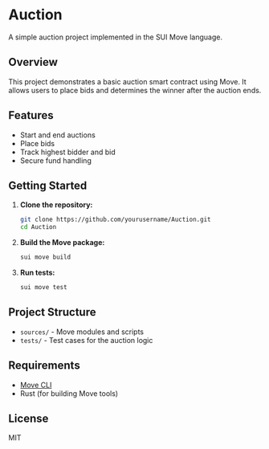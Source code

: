 # Auction

A simple auction project implemented in the SUI Move language.

## Overview

This project demonstrates a basic auction smart contract using Move. It allows users to place bids and determines the winner after the auction ends.

## Features

- Start and end auctions
- Place bids
- Track highest bidder and bid
- Secure fund handling

## Getting Started

1. **Clone the repository:**
    ```sh
    git clone https://github.com/yourusername/Auction.git
    cd Auction
    ```

2. **Build the Move package:**
    ```sh
    sui move build
    ```

3. **Run tests:**
    ```sh
   sui move test
    ```

## Project Structure

- `sources/` - Move modules and scripts
- `tests/` - Test cases for the auction logic

## Requirements

- [Move CLI](https://github.com/move-language/move)
- Rust (for building Move tools)

## License

MIT
